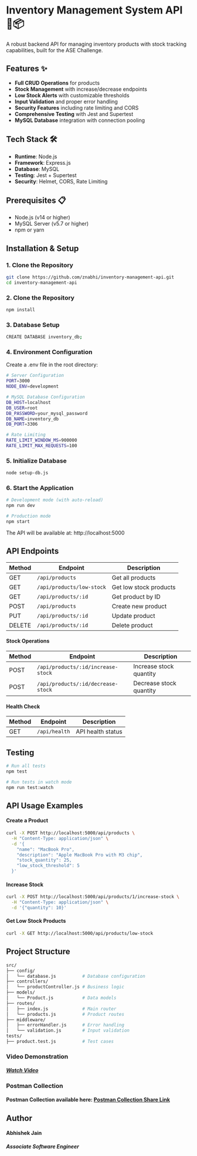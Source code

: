 # Inventory Management System API 🏪📦

A robust backend API for managing inventory products with stock tracking capabilities, built for the ASE Challenge.

## Features ✨

- **Full CRUD Operations** for products  
- **Stock Management** with increase/decrease endpoints  
- **Low Stock Alerts** with customizable thresholds  
- **Input Validation** and proper error handling  
- **Security Features** including rate limiting and CORS  
- **Comprehensive Testing** with Jest and Supertest  
- **MySQL Database** integration with connection pooling  

## Tech Stack 🛠️

- **Runtime**: Node.js  
- **Framework**: Express.js  
- **Database**: MySQL  
- **Testing**: Jest + Supertest  
- **Security**: Helmet, CORS, Rate Limiting  

## Prerequisites 📋

- Node.js (v14 or higher)  
- MySQL Server (v5.7 or higher)  
- npm or yarn  

## Installation & Setup

### 1. Clone the Repository

```bash
git clone https://github.com/znabhi/inventory-management-api.git
cd inventory-management-api
```

### 2. Clone the Repository
```bash
npm install
```

### 3. Database Setup
```bash
CREATE DATABASE inventory_db;
```

### 4. Environment Configuration
Create a .env file in the root directory:
```bash
# Server Configuration
PORT=3000
NODE_ENV=development

# MySQL Database Configuration
DB_HOST=localhost
DB_USER=root
DB_PASSWORD=your_mysql_password
DB_NAME=inventory_db
DB_PORT=3306

# Rate Limiting
RATE_LIMIT_WINDOW_MS=900000
RATE_LIMIT_MAX_REQUESTS=100
```

### 5. Initialize Database
```bash
node setup-db.js
```

### 6. Start the Application
```bash
# Development mode (with auto-reload)
npm run dev

# Production mode
npm start
```
The API will be available at: http://localhost:5000

## API Endpoints

| Method | Endpoint                  | Description            |
| ------ | ------------------------- | ---------------------- |
| GET    | `/api/products`           | Get all products       |
| GET    | `/api/products/low-stock` | Get low stock products |
| GET    | `/api/products/:id`       | Get product by ID      |
| POST   | `/api/products`           | Create new product     |
| PUT    | `/api/products/:id`       | Update product         |
| DELETE | `/api/products/:id`       | Delete product         |

#### Stock Operations
| Method | Endpoint                           | Description             |
| ------ | ---------------------------------- | ----------------------- |
| POST   | `/api/products/:id/increase-stock` | Increase stock quantity |
| POST   | `/api/products/:id/decrease-stock` | Decrease stock quantity |

#### Health Check
| Method | Endpoint      | Description       |
| ------ | ------------- | ----------------- |
| GET    | `/api/health` | API health status |


## Testing
```bash
# Run all tests
npm test

# Run tests in watch mode
npm run test:watch
```

## API Usage Examples
#### Create a Product
```bash
curl -X POST http://localhost:5000/api/products \
  -H "Content-Type: application/json" \
  -d '{
    "name": "MacBook Pro",
    "description": "Apple MacBook Pro with M3 chip",
    "stock_quantity": 25,
    "low_stock_threshold": 5
  }'
```
#### Increase Stock
```bash
curl -X POST http://localhost:5000/api/products/1/increase-stock \
  -H "Content-Type: application/json" \
  -d '{"quantity": 10}'
```
#### Get Low Stock Products
```bash
curl -X GET http://localhost:5000/api/products/low-stock
```

## Project Structure
```bash 
src/
├── config/
│   └── database.js          # Database configuration
├── controllers/
│   └── productController.js # Business logic
├── models/
│   └── Product.js           # Data models
├── routes/
│   ├── index.js             # Main router
│   └── products.js          # Product routes
├── middleware/
│   ├── errorHandler.js      # Error handling
│   └── validation.js        # Input validation
tests/
├── product.test.js          # Test cases
```

### Video Demonstration
##### [Watch Video](https://drive.google.com/file/d/1XZqt7RT0pS7BE8neJGhD3Pwrr1jqo2fB/view?usp=sharing)


### Postman Collection

#### Postman Collection available here: [Postman Collection Share Link](https://speeding-astronaut-270672.postman.co/workspace/My-Workspace~04cfdbc3-0d59-458b-8e31-d90f09ec1e9e/collection/35139892-b44cb5c8-bb9d-4da0-940e-ce18d9cbed7b?action=share&creator=35139892)

## Author

#### Abhishek Jain
##### Associate Software Engineer